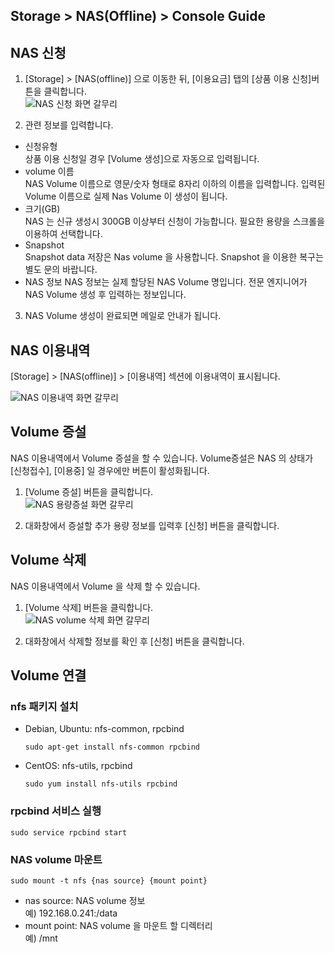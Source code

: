 ## Storage > NAS(Offline) > Console Guide

## NAS 신청

1. [Storage] > [NAS(offline)] 으로 이동한 뒤, [이용요금] 탭의 [상품 이용 신청]버튼을 클릭합니다.  
  ![NAS 신청 화면 갈무리](http://static.toastoven.net/prod_infrastructure/nas/nas-request.png)

2. 관련 정보를 입력합니다.
  * 신청유형  
    상품 이용 신청일 경우 [Volume 생성]으로 자동으로 입력됩니다.
  * volume 이름  
    NAS Volume 이름으로 영문/숫자 형태로 8자리 이하의 이름을 입력합니다. 입력된 Volume 이름으로 실제 Nas Volume 이 생성이 됩니다.
  * 크기(GB)  
    NAS 는 신규 생성시 300GB 이상부터 신청이 가능합니다. 필요한 용량을 스크롤을 이용하여 선택합니다.
  * Snapshot  
    Snapshot data 저장은 Nas volume 을 사용합니다. Snapshot 을 이용한 복구는 별도 문의 바랍니다.
  * NAS 정보
    NAS 정보는 실제 할당된 NAS Volume 명입니다. 전문 엔지니어가 NAS Volume 생성 후 입력하는 정보입니다.

3. NAS Volume 생성이 완료되면 메일로 안내가 됩니다.


## NAS 이용내역

[Storage] > [NAS(offline)] > [이용내역] 섹션에 이용내역이 표시됩니다.

![NAS 이용내역 화면 갈무리](http://static.toastoven.net/prod_infrastructure/nas/nas-volume-list.png)


## Volume 증설

NAS 이용내역에서 Volume 증설을 할 수 있습니다. Volume증설은 NAS 의 상태가 [신청접수], [이용중] 일 경우에만 버튼이 활성화됩니다.

1. [Volume 증설] 버튼을 클릭합니다.  
  ![NAS 용량증설 화면 갈무리](http://static.toastoven.net/prod_infrastructure/nas/nas-extend-request.png)

2. 대화창에서 증설할 추가 용량 정보를 입력후 [신청] 버튼을 클릭합니다.


## Volume 삭제

NAS 이용내역에서 Volume 을 삭제 할 수 있습니다.

1. [Volume 삭제] 버튼을 클릭합니다.  
  ![NAS volume 삭제 화면 갈무리](http://static.toastoven.net/prod_infrastructure/nas/nas-volume-del-request.png)

2. 대화창에서 삭제할 정보를 확인 후 [신청] 버튼을 클릭합니다.


## Volume 연결

### nfs 패키지 설치

* Debian, Ubuntu: nfs-common, rpcbind  
  ```
  sudo apt-get install nfs-common rpcbind
  ```
* CentOS: nfs-utils, rpcbind  
  ```
  sudo yum install nfs-utils rpcbind
  ```

### rpcbind 서비스 실행

```
sudo service rpcbind start
```

### NAS volume 마운트

```
sudo mount -t nfs {nas source} {mount point}
```

* nas source: NAS volume 정보  
  예) 192.168.0.241:/data
* mount point: NAS volume 을 마운트 할 디렉터리  
  예) /mnt

